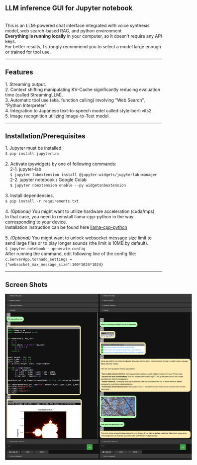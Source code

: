 <h2>LLM inference GUI for Jupyter notebook</h2>
<br>
This is an LLM-powered chat interface integrated with voice synthesis model, web search-based RAG, and python environment.<br>
<b>Everything is running locally</b> in your computer, so it doesn't require any API keys.<br>
For better results, I strongly recommend you to select a model large enough or trained for tool use.<br>
<hr>
<h2>Features</h2>
1. Streaming output.<br>
2. Context shifting manipulating KV-Cache significantly reducing evaluation time (called StreamingLLM).<br>
3. Automatic tool use (aka. function calling) involving "Web Search", "Python Interpreter".<br>
4. Integration to Japanese text-to-speech model called style-bert-vits2.<br>
5. Image recognition utilizing Image-to-Text model.<br>
<hr>
<h2>Installation/Prerequisites</h2>
1. Jupyter must be installed.<br>
<code>$ pip install jupyterlab</code><br>
<br>
2. Activate ipywidgets by one of following commands:<br>
&nbsp;&nbsp;&nbsp;&nbsp;2-1. jupyter-lab<br>
&nbsp;&nbsp;&nbsp;&nbsp;<code>$ jupyter labextension install @jupyter-widgets/jupyterlab-manager</code><br>
&nbsp;&nbsp;&nbsp;&nbsp;2-2. jupyter notebook / Google Colab<br>
&nbsp;&nbsp;&nbsp;&nbsp;<code>$ jupyter nbextension enable --py widgetsnbextension</code><br>
<br>
3. Install dependencies.<br>
<code>$ pip install -r requirements.txt</code><br>
<br>
4. <i>(Optional)</i> You might want to utilize hardware acceleration (cuda/mps).<br>
In that case, you need to reinstall llama-cpp-python in the way corresponding to your device.<br>
Installation instruction can be found here <a href=https://github.com/abetlen/llama-cpp-python>llama-cpp-python</a><br>
<br>
5. <i>(Optional)</i> You might want to unlock websocket message size limit to send large files or to play longer sounds (the limit is 10MB by default).<br>
<code>$ jupyter notebook --generate-config</code><br>
After running the command, edit following line of the config file:<br>
<code>c.ServerApp.tornado_settings = {"websocket_max_message_size":100*1024*1024}</code><br>
<hr>
<h2>Screen Shots</h2>
<div style="display: flex;">
  <img src="https://github.com/yamikumo-DSD/chat_cmr/blob/main/SS1.png" width="300px">
  <img src="https://github.com/yamikumo-DSD/chat_cmr/blob/main/SS2.png" width="300px">
</div>
